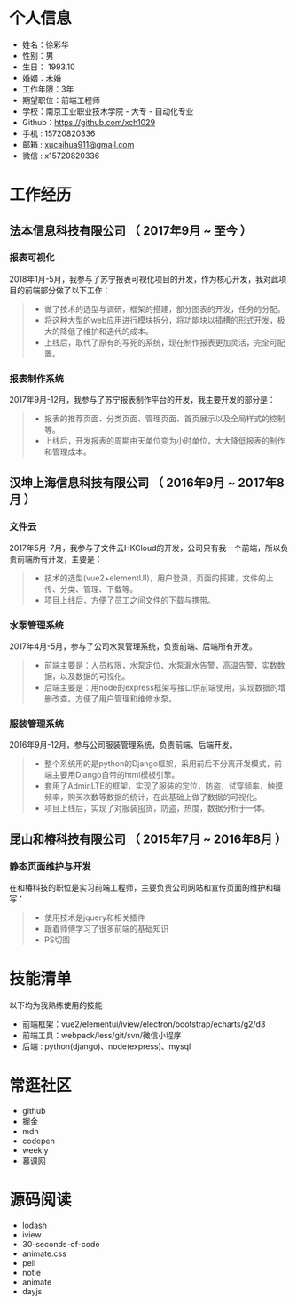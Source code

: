 # 个人信息

* 姓名：徐彩华
* 性别：男 
* 生日： 1993.10
* 婚姻：未婚
* 工作年限：3年
* 期望职位：前端工程师
* 学校：南京工业职业技术学院 - 大专 - 自动化专业
* Github：https://github.com/xch1029
* 手机 : 15720820336
* 邮箱 : xucaihua911@gmail.com
* 微信 : x15720820336

# 工作经历

## 法本信息科技有限公司 （ 2017年9月 ~ 至今 ）

### 报表可视化

2018年1月-5月，我参与了苏宁报表可视化项目的开发，作为核心开发，我对此项目的前端部分做了以下工作：
>* 做了技术的选型与调研，框架的搭建，部分图表的开发，任务的分配。
>* 将这种大型的web应用进行模块拆分，将功能块以插槽的形式开发，极大的降低了维护和迭代的成本。
>* 上线后，取代了原有的写死的系统，现在制作报表更加灵活，完全可配置。

### 报表制作系统

2017年9月-12月，我参与了苏宁报表制作平台的开发，我主要开发的部分是：
>* 报表的推荐页面、分类页面、管理页面、首页展示以及全局样式的控制等。
>* 上线后，开发报表的周期由天单位变为小时单位，大大降低报表的制作和管理成本。

## 汉坤上海信息科技有限公司 （ 2016年9月 ~ 2017年8月 ）

### 文件云

2017年5月-7月，我参与了文件云HKCloud的开发，公司只有我一个前端，所以负责前端所有开发，主要是：
>* 技术的选型(vue2+elementUI)，用户登录，页面的搭建，文件的上传、分类、管理、下载等。
>* 项目上线后，方便了员工之间文件的下载与携带。

### 水泵管理系统

2017年4月-5月，参与了公司水泵管理系统，负责前端、后端所有开发。
>* 前端主要是：人员权限，水泵定位、水泵漏水告警，高温告警，实数数据，以及数据的可视化。
>* 后端主要是：用node的express框架写接口供前端使用，实现数据的增删改查。方便了用户管理和维修水泵。

### 服装管理系统

2016年9月-12月，参与公司服装管理系统，负责前端、后端开发。
>* 整个系统用的是python的Django框架，采用前后不分离开发模式，前端主要用Django自带的html模板引擎。
>* 套用了AdminLTE的框架，实现了服装的定位，防盗，试穿频率，触摸频率，购买次数等数据的统计，在此基础上做了数据的可视化。
>* 项目上线后，实现了对服装囤货，防盗，热度，数据分析于一体。

## 昆山和椿科技有限公司 （ 2015年7月 ~ 2016年8月 ）

### 静态页面维护与开发

在和椿科技的职位是实习前端工程师，主要负责公司网站和宣传页面的维护和编写：
>* 使用技术是jquery和相关插件
>* 跟着师傅学习了很多前端的基础知识
>* PS切图


# 技能清单
以下均为我熟练使用的技能

* 前端框架：vue2/elementui/iview/electron/bootstrap/echarts/g2/d3
* 前端工具：webpack/less/git/svn/微信小程序
* 后端 : python(django)、node(express)、mysql
# 常逛社区
* github
* 掘金
* mdn
* codepen
* weekly
* 慕课网
# 源码阅读

* lodash
* iview
* 30-seconds-of-code
* animate.css
* pell
* notie
* animate
* dayjs
      
